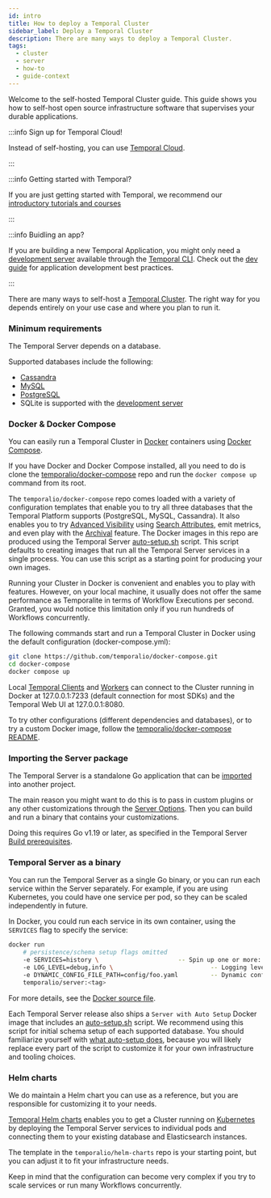 ```yaml
---
id: intro
title: How to deploy a Temporal Cluster
sidebar_label: Deploy a Temporal Cluster
description: There are many ways to deploy a Temporal Cluster.
tags:
  - cluster
  - server
  - how-to
  - guide-context
---
```


Welcome to the self-hosted Temporal Cluster guide.
This guide shows you how to self-host open source infrastructure software that supervises your durable applications.

:::info Sign up for Temporal Cloud!

Instead of self-hosting, you can use [Temporal Cloud](/cloud).

:::

:::info Getting started with Temporal?

If you are just getting started with Temporal, we recommend our [introductory tutorials and courses](https://learn.temporal.io)

:::

:::info Buidling an app?

If you are building a new Temporal Application, you might only need a [development server](/cli/start-dev-server) available through the [Temporal CLI](/concepts/what-is-the-temporal-cli).
Check out the [dev guide](/dev-guide) for application development best practices.

:::

There are many ways to self-host a [Temporal Cluster](/clusters).
The right way for you depends entirely on your use case and where you plan to run it.

### Minimum requirements

The Temporal Server depends on a database.

Supported databases include the following:

- [Cassandra](/self-hosted/how-to-set-up-cassandra-visibility-store)
- [MySQL](/self-hosted/how-to-set-up-mysql-visibility-store)
- [PostgreSQL](/self-hosted/how-to-set-up-postgresql-visibility-store)
- SQLite is supported with the [development server](/cli/start-dev-server)

### Docker & Docker Compose

You can easily run a Temporal Cluster in [Docker](https://docs.docker.com/engine/install) containers using [Docker Compose](https://docs.docker.com/compose/install).

If you have Docker and Docker Compose installed, all you need to do is clone the [temporalio/docker-compose](https://github.com/temporalio/docker-compose) repo and run the `docker compose up` command from its root.

The `temporalio/docker-compose` repo comes loaded with a variety of configuration templates that enable you to try all three databases that the Temporal Platform supports (PostgreSQL, MySQL, Cassandra).
It also enables you to try [Advanced Visibility](/concepts/what-is-advanced-visibility) using [Search Attributes](/concepts/what-is-a-search-attribute), emit metrics, and even play with the [Archival](/concepts/what-is-archival) feature.
The Docker images in this repo are produced using the Temporal Server [auto-setup.sh](https://github.com/temporalio/docker-builds/blob/main/docker/auto-setup.sh) script.
This script defaults to creating images that run all the Temporal Server services in a single process.
You can use this script as a starting point for producing your own images.

Running your Cluster in Docker is convenient and enables you to play with features.
However, on your local machine, it usually does not offer the same performance as Temporalite in terms of Workflow Executions per second.
Granted, you would notice this limitation only if you run hundreds of Workflows concurrently.

The following commands start and run a Temporal Cluster in Docker using the default configuration (docker-compose.yml):

```bash
git clone https://github.com/temporalio/docker-compose.git
cd docker-compose
docker compose up
```

Local [Temporal Clients](/temporal/#temporal-client) and [Workers](/workers) can connect to the Cluster running in Docker at 127.0.0.1:7233 (default connection for most SDKs) and the Temporal Web UI at 127.0.0.1:8080.

To try other configurations (different dependencies and databases), or to try a custom Docker image, follow the [temporalio/docker-compose README](https://github.com/temporalio/docker-compose/blob/main/README.md).

### Importing the Server package

The Temporal Server is a standalone Go application that can be [imported](/references/server-options) into another project.

The main reason you might want to do this is to pass in custom plugins or any other customizations through the [Server Options](/references/server-options).
Then you can build and run a binary that contains your customizations.

Doing this requires Go v1.19 or later, as specified in the Temporal Server [Build prerequisites](https://github.com/temporalio/temporal/blob/main/CONTRIBUTING.md#build-prerequisites).

### Temporal Server as a binary

You can run the Temporal Server as a single Go binary, or you can run each service within the Server separately.
For example, if you are using Kubernetes, you could have one service per pod, so they can be scaled independently in future.

In Docker, you could run each service in its own container, using the `SERVICES` flag to specify the service:

```bash
docker run
    # persistence/schema setup flags omitted
    -e SERVICES=history \                      -- Spin up one or more: history, matching, worker, frontend
    -e LOG_LEVEL=debug,info \                           -- Logging level
    -e DYNAMIC_CONFIG_FILE_PATH=config/foo.yaml         -- Dynamic config file to be watched
    temporalio/server:<tag>
```

For more details, see the [Docker source file](https://github.com/temporalio/temporal/tree/master/docker).

Each Temporal Server release also ships a `Server with Auto Setup` Docker image that includes an [auto-setup.sh](https://github.com/temporalio/docker-builds/blob/main/docker/auto-setup.sh) script.
We recommend using this script for initial schema setup of each supported database.
You should familiarize yourself with [what auto-setup does](https://temporal.io/blog/auto-setup), because you will likely replace every part of the script to customize it for your own infrastructure and tooling choices.

### Helm charts

We do maintain a Helm chart you can use as a reference, but you are responsible for customizing it to your needs.

[Temporal Helm charts](https://github.com/temporalio/helm-charts) enables you to get a Cluster running on [Kubernetes](https://kubernetes.io/) by deploying the Temporal Server services to individual pods and connecting them to your existing database and Elasticsearch instances.

The template in the `temporalio/helm-charts` repo is your starting point, but you can adjust it to fit your infrastructure needs.

Keep in mind that the configuration can become very complex if you try to scale services or run many Workflows concurrently.
